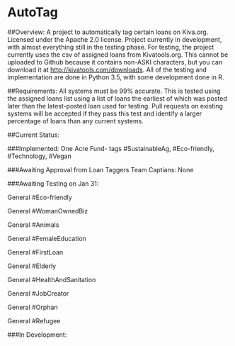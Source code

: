 # AutoTag

##Overview:
A project to automatically tag certain loans on Kiva.org.
Licensed under the Apache 2.0 license. 
Project currently in development, with almost everything still in the testing phase. 
For testing, the project currently uses the csv of assigned loans from Kivatools.org. This cannot be uploaded to Github because it contains non-ASKI characters, but you can download it at http://kivatools.com/downloads. 
All of the testing and implementation are done in Python 3.5, with some development done in R. 


##Requirements:
All systems must be 99% accurate. This is tested using the assigned loans list using a list of loans the earliest of which was posted later than the latest-posted loan used for testing.
Pull requests on existing systems will be accepted if they pass this test and identify a larger percentage of loans than any current systems.

##Current Status:

###Implemented:
One Acre Fund- tags #SustainableAg, #Eco-friendly, #Technology, #Vegan

###Awaiting Approval from Loan Taggers Team Captians:
None

###Awaiting Testing on Jan 31:

General #Eco-friendly

General #WomanOwnedBiz

General #Animals

General #FemaleEducation

General #FirstLoan

General #Elderly 

General #HealthAndSanitation

General #JobCreator

General #Orphan

General #Refugee


###In Development:
 


